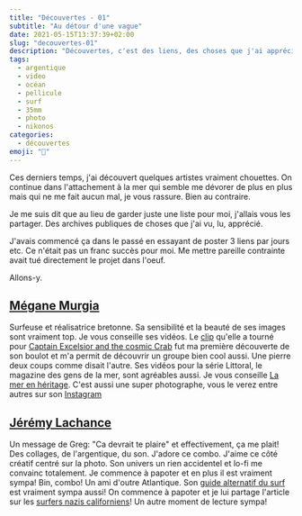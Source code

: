 ```yaml
---
title: "Découvertes - 01"
subtitle: "Au détour d'une vague"
date: 2021-05-15T13:37:39+02:00
slug: "decouvertes-01"
description: "Découvertes, c'est des liens, des choses que j'ai apprécié dernièrement. Ici, de la Bretonne bretonnante et du Québécois détonnant." 
tags:
  - argentique
  - video
  - océan
  - pellicule
  - surf
  - 35mm
  - photo
  - nikonos
categories:
  - découvertes
emoji: "🔮"
---
```


Ces derniers temps, j'ai découvert quelques artistes vraiment chouettes. On continue dans l'attachement à la mer qui semble me dévorer de plus en plus mais qui ne me fait aucun mal, je vous rassure. Bien au contraire.  

Je me suis dit que au lieu de garder juste une liste pour moi, j'allais vous les partager. Des archives publiques de choses que j'ai vu, lu, apprécié. 

J'avais commencé ça dans le passé en essayant de poster 3 liens par jours etc. Ce n'était pas un franc succès pour moi. Me mettre pareille contrainte avait tué directement le projet dans l'oeuf.

Allons-y.

## [Mégane Murgia](https://meganemurgia.com)

Surfeuse et réalisatrice bretonne. Sa sensibilité et la beauté de ses images sont vraiment top. Je vous conseille ses vidéos. Le [clip](https://www.youtube.com/watch?v=BVKEhgJslWg) qu'elle a tourné pour [Captain Excelsior and the cosmic Crab](https://captainexcelsiorthecosmiccrabs.bandcamp.com/album/wet-dream) fut ma première découverte de son boulot et m'a permit de découvrir un groupe bien cool aussi. Une pierre deux coups comme disait l'autre. Ses vidéos pour la série Littoral, le magazine des gens de la mer, sont agréables aussi. Je vous conseille [La mer en héritage](https://meganemurgia.com/la-mer-en-heritage). C'est aussi une super photographe, vous le verez entre autres sur son [Instagram](https://www.instagram.com/meganemurgia/)

## [Jérémy Lachance](https://jeremylachance.com)

Un message de Greg: "Ca devrait te plaire" et effectivement, ça me plait! Des collages, de l'argentique, du son. J'adore ce combo. J'aime ce côté créatif centré sur la photo. Son univers un rien accidentel et lo-fi me convainc totalement. Je commence à papoter et en plus il est vraiment sympa! Bin, combo! Un ami d'outre Atlantique. Son [guide alternatif du surf](https://jeremylachance.com/An-Alternative-Guide-to) est vraiment sympa aussi! On commence à papoter et je lui partage l'article sur les [surfers nazis californiens](https://www.nytimes.com/2019/09/28/opinion/sunday/surf-racism.html)! Un autre moment de lecture sympa!
